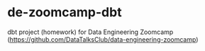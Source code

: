# de-zoomcamp-dbt

dbt project (homework) for Data Engineering Zoomcamp (https://github.com/DataTalksClub/data-engineering-zoomcamp)
